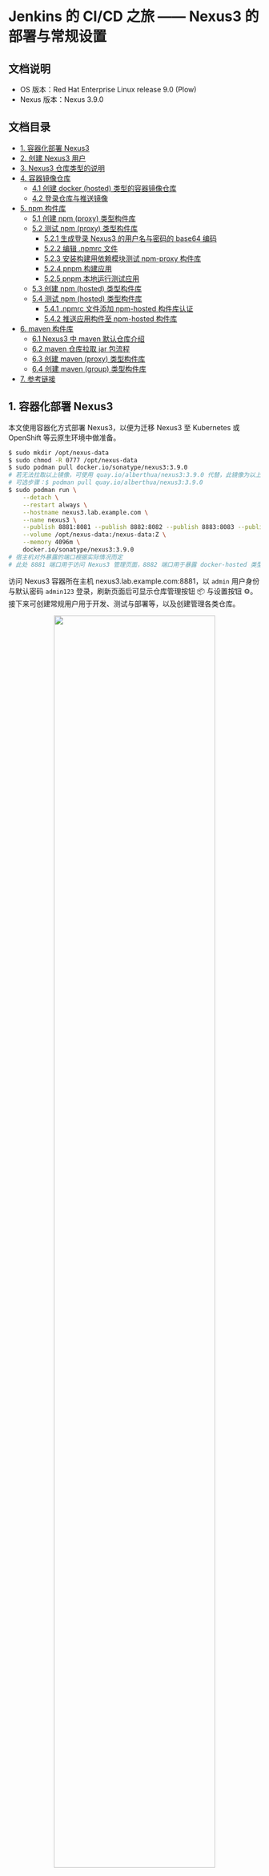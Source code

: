 # Jenkins 的 CI/CD 之旅 —— Nexus3 的部署与常规设置

## 文档说明

- OS 版本：Red Hat Enterprise Linux release 9.0 (Plow)
- Nexus 版本：Nexus 3.9.0

## 文档目录

- [1. 容器化部署 Nexus3](#1-容器化部署-nexus3)
- [2. 创建 Nexus3 用户](#2-创建-nexus3-用户)
- [3. Nexus3 仓库类型的说明](#3-nexus3-仓库类型的说明)
- [4. 容器镜像仓库](#4-容器镜像仓库)
  - [4.1 创建 docker (hosted) 类型的容器镜像仓库](41-创建-docker-hosted-类型的容器镜像仓库)
  - [4.2 登录仓库与推送镜像](#42-登录仓库与推送镜像)
- [5. npm 构件库](#5-npm-构件库)
  - [5.1 创建 npm (proxy) 类型构件库](#51-创建-npm-proxy-类型构件库)
  - [5.2 测试 npm (proxy) 类型构件库](#52-测试-npm-proxy-类型构件库)
    - [5.2.1 生成登录 Nexus3 的用户名与密码的 base64 编码](#521-生成登录-nexus3-的用户名与密码的-base64-编码)
    - [5.2.2 编辑 .npmrc 文件](#522-编辑-npmrc-文件)
    - [5.2.3 安装构建用依赖模块测试 npm-proxy 构件库](#523-安装构建用依赖模块测试-npm-proxy-构件库)
    - [5.2.4 pnpm 构建应用](#524-pnpm-构建应用)
    - [5.2.5 pnpm 本地运行测试应用](#525-pnpm-本地运行测试应用)
  - [5.3 创建 npm (hosted) 类型构件库](#53-创建-npm-hosted-类型构件库)
  - [5.4 测试 npm (hosted) 类型构件库](#54-测试-npm-hosted-类型构件库)
    - [5.4.1 .npmrc 文件添加 npm-hosted 构件库认证](#541-npmrc-文件添加-npm-hosted-构件库认证)
    - [5.4.2 推送应用构件至 npm-hosted 构件库](#542-推送应用构件至-npm-hosted-构件库)
- [6. maven 构件库](#6-maven-构件库)
  - [6.1 Nexus3 中 maven 默认仓库介绍](#61-nexus3-中-maven-默认仓库介绍)
  - [6.2 maven 仓库拉取 jar 包流程](#62-maven-仓库拉取-jar-包流程)
  - [6.3 创建 maven (proxy) 类型构件库](#63-创建-maven-proxy-类型构件库)
  - [6.4 创建 maven (group) 类型构件库](#64-创建-maven-group-类型构件库)
- [7. 参考链接](#6-参考链接)

## 1. 容器化部署 Nexus3

本文使用容器化方式部署 Nexus3，以便为迁移 Nexus3 至 Kubernetes 或 OpenShift 等云原生环境中做准备。

```bash
$ sudo mkdir /opt/nexus-data
$ sudo chmod -R 0777 /opt/nexus-data
$ sudo podman pull docker.io/sonatype/nexus3:3.9.0
# 若无法拉取以上镜像，可使用 quay.io/alberthua/nexus3:3.9.0 代替，此镜像为以上镜像的同步，两者完全相同。
# 可选步骤：$ podman pull quay.io/alberthua/nexus3:3.9.0
$ sudo podman run \
    --detach \
    --restart always \
    --hostname nexus3.lab.example.com \
    --name nexus3 \
    --publish 8881:8081 --publish 8882:8082 --publish 8883:8083 --publish 8884:8084 --publish 8885:8085 \
    --volume /opt/nexus-data:/nexus-data:Z \
    --memory 4096m \
    docker.io/sonatype/nexus3:3.9.0
# 宿主机对外暴露的端口根据实际情况而定
# 此处 8881 端口用于访问 Nexus3 管理页面，8882 端口用于暴露 docker-hosted 类型的容器镜像仓库，8883 端口待定。
```

访问 Nexus3 容器所在主机 nexus3.lab.example.com:8881，以 `admin` 用户身份与默认密码 `admin123` 登录，刷新页面后可显示仓库管理按钮 📦 与设置按钮 ⚙。接下来可创建常规用户用于开发、测试与部署等，以及创建管理各类仓库。

<center><img src="images/nexus3-admin-login-1.png" style="width:80%"></center>

<center><img src="images/nexus3-admin-login-2.png" style="width:80%"></center>

## 2. 创建 Nexus3 用户

Nexus3 运行后即可创建用户以区别 admin 用户，用于日常开发、测试等使用，以下创建名为 devuser0 用户为例，并赋予管理员权限：

<center><img src="images/nexus3-add-user-1.png" style="width:80%"></center>

<center><img src="images/nexus3-add-user-2.png" style="width:80%"></center>

<center><img src="images/nexus3-add-user-3.png" style="width:80%"></center>

## 3. Nexus3 仓库类型的说明

Nexus3 仓库（repository）类型分为三种类型：

- 代理仓库（proxy）：用来代理公共的远程仓库，在本地持久化存储远程仓库下载的构件，当再次请求该构件时将从 Nexus 私服下载。
- 宿主仓库（hosted）：通常宿主仓库在保存构件时分为以下 3 个常用类型

  | 宿主仓库类型 | 说明 |
  | ----- | ----- |
  | 3rd party | 保存第三方依赖的仓库。通常由内部人员下载之后再发布到 Nexus 。 |
  | releases | 保存内部发布的正式稳定版本。 |
  | snapshots | 保存内部发布的快照，为不稳定版本。 |

- 仓库组（group）：管理多个仓库，客户端直接请求仓库组即可请求到组中的多个仓库。宿主仓库主要用于发布公司内部项目构建、第三方项目构件（如购买的商业构件），以及其他无法从公用仓库获取的构件。

## 4. 容器镜像仓库

### 4.1 创建 docker (hosted) 类型的容器镜像仓库

docker (hosted) 类型的容器镜像仓库用于存储第三方下载后推送的镜像，以及自定义构建的镜像。此处创建仓库后，推送 docker.io/library/registry:2 镜像，验证此仓库是否可正常提供服务。如下所示：

<center><img src="images/container-repo-hosted-1.png" style="width:80%"></center>

<center><img src="images/container-repo-hosted-2.png" style="width:80%"></center>

<center><img src="images/container-repo-hosted-3.png" style="width:80%"></center>

<center><img src="images/container-repo-hosted-4.png" style="width:80%"></center>

<center><img src="images/container-repo-hosted-5.png" style="width:80%"></center>

<center><img src="images/container-repo-hosted-6.png" style="width:80%"></center>

### 4.2 登录仓库与推送镜像

podman 登录以上创建的仓库默认使用 SSL 认证，若本地未设置 SSL 证书将认证失败而无法登录。报错如下：

```bash
$ podman login nexus3.lab.example.com:8882
Authenticating with existing credentials for nexus3.lab.example.com:8882
Existing credentials are invalid, please enter valid username and password
Username (devuser0): devuser0
Password:
Error: authenticating creds for "nexus3.lab.example.com:8882": pinging container registry nexus3.lab.example.com:8882: Get "https://nexus3.lab.example.com:8882/v2/": EOF
# 报错提示 SSL 认证证书问题
```

根据 Nexus3 容器启动的端口映射可知，访问容器所在的宿主机端口 8882 即可访问容器镜像服务。

```bash
$ podman login --tls-verify=false nexus3.lab.example.com:8882
Username: devuser0  #以上 Nexus3 中创建的常规用户
Password:    #该用户的密码
Login Succeeded!
# 成功登录仓库
```

Nexus3 中的容器镜像存储在扁平化的空间中，镜像不从属于用户或组织，而是直接进行管理。因此，在为容器镜像设置标签时，可遵循以下方式，此处以 `docker.io/library/registry:2` 为例：

```bash
$ podman tag docker.io/library/registry:2 nexus3.lab.example.com:8882/registry:2
$ podman push --tls-verify=false nexus3.lab.example.com:8882/registry:2
Getting image source signatures
Copying blob 3dc78a2f4e56 skipped: already exists
Copying blob 1a0007403c9e skipped: already exists
Copying blob 11d475ff1a07 skipped: already exists
Copying blob 8d881b642817 skipped: already exists
Copying blob 0fcc9ad4e206 skipped: already exists
Copying config 26b2eb0361 done
Writing manifest to image destination
```

容器镜像推送完成后，Nexus3 中将显示此镜像：

<center><img src="images/nexus3-docker-hosted-repo.png" style="width:80%"></center>

## 5. npm 构件库

### 5.1 创建 npm (proxy) 类型构件库

- 应用目录的 `.npmrc` 文件或 `$HOME/.npmrc` 文件中定义了此类仓库的地址的话，那么使用 `pnpm install` 或 `npm install` 安装应用依赖的模块时，将从此类仓库中下载安装，但仓库内不存在对应模块的话，仓库将从定义的上游仓库中（本例使用淘宝的 npm 仓库）拉取下载模块至仓库中，再提供给应用。因此，若其他应用使用相同的的模块，此类仓库可直接提供而无需再从上游仓库中下载。

<center><img src="images/npm-proxy-demo-1.jpg" style="width:80%"></center>

<center><img src="images/npm-proxy-demo-2.jpg" style="width:80%"></center>

<center><img src="images/npm-proxy-demo-3.jpg" style="width:80%"></center>

<center><img src="images/npm-proxy-demo-4.jpg" style="width:80%"></center>

<center><img src="images/npm-proxy-demo-5.jpg" style="width:80%"></center>

<center><img src="images/npm-proxy-demo-6.jpg" style="width:80%"></center>

- npm（proxy）类型构件库拉取 npm 包流程：

```mermaid
graph LR
  A[npm 或 pnpm]-->B{npm（proxy）
  类型构件库};
  B-->|存在构件| C[直接下载使用];
  B-->|不存在构件| D[外部仓库中下载（如 taobao 仓库）];
  D-->E[缓存至 npm（proxy）
  类型构件库中];
```

### 5.2 测试 npm (proxy) 类型构件库

以上类型的构件库创建完成后，对其进行测试。本例中使用 Node.js 项目 [etherpad-lite](https://github.com/ether/etherpad-lite) 完成模块的安装与应用构建发布，并将应用的构件推送至 `npm (hosted)` 类型的仓库中。

#### 5.2.1 生成登录 Nexus3 的用户名与密码的 base64 编码

此处使用以上步骤中创建的 devuser0 用户以及密码

```bash
### 方法1
[devops@serverb etherpad-lite]$ echo -n "devuser0:1qazZSE$" | base64
ZGV2dXNlcjA6MXFhelpTRSQ=

### 方法2
[devops@serverb etherpad-lite]$ echo -n "devuser0:1qazZSE$" | openssl base64
ZGV2dXNlcjA6MXFhelpTRSQ=
```

#### 5.2.2 编辑 .npmrc 文件

编辑 `$HOME/.npmrc` 文件，定义 npm (proxy) 类型仓库的地址与认证用户的 base64 编码。此类仓库地址可通过以下方法获取：

<center><img src="images/nexus3-copy-address-1.png" style="width:80%"></center>

<center><img src="images/nexus3-copy-address-2.png" style="width:80%"></center>

```bash
[devops@serverb etherpad-lite]$ vim ~/.npmrc
registry=http://nexus3.lab.example.com:8881/repository/npm-proxy/  #指定 npm-proxy 构件库
always-auth=true  #总是启用登录认证
//nexus3.lab.example.com:8881/repository/npm-proxy/:_auth="ZGV2dXNlcjA6MXFhelpTRSQ="  #登录 npm-proxy 构件库认证
```

#### 5.2.3 安装构建用依赖模块测试 npm-proxy 构件库

使用 pnpm 连接此构件库，并安装模块至当前项目的 `node_modules/` 目录中。关于 pnpm 的安装可参考 [Node.js 之 npm 常用方法]()。

```bash
[devops@serverb etherpad-lite]$ pnpm install
Scope: all 6 workspace projects
 WARN  Ignoring broken lockfile at /home/devops/etherpad-lite: Lockfile /home/devops/etherpad-lite/pnpm-lock.yaml not compatible with current pnpm
 WARN  3 deprecated subdependencies found: lodash.get@4.4.2, node-domexception@1.0.0, superagent@8.1.2
Packages: +965
+++++++++++++++++++++++++++++++++++++++++++++++++++++++++++++++++++++++++++++++++++++++++++++++++++++++++++++++++++++++++++++++++++++++++++++++++++
Progress: resolved 1071, reused 959, downloaded 11, added 965, done
node_modules/.pnpm/@scarf+scarf@1.4.0/node_modules/@scarf/scarf: Running postinstall script, done in 3s
node_modules/.pnpm/@swc+core@1.11.24/node_modules/@swc/core: Running postinstall script, done in 223ms
node_modules/.pnpm/esbuild@0.25.4/node_modules/esbuild: Running postinstall script, done in 227ms
node_modules/.pnpm/esbuild@0.21.5/node_modules/esbuild: Running postinstall script, done in 236ms
node_modules/.pnpm/unrs-resolver@1.7.2/node_modules/unrs-resolver: Running postinstall script, done in 68ms

dependencies:
+ ep_etherpad-lite 2.3.0 <- src

devDependencies:
+ admin 2.3.0 <- admin
+ docs <- doc
+ ui 0.0.0 <- ui

 WARN  Issues with peer dependencies found
doc
└─┬ vitepress 1.6.3
  └─┬ @docsearch/js 3.8.2
    └─┬ @docsearch/react 3.8.2
      ├── ✕ missing peer search-insights@">= 1 < 3"
      ├─┬ @algolia/autocomplete-core 1.17.7
      │ └─┬ @algolia/autocomplete-plugin-algolia-insights 1.17.7
      │   ├── ✕ missing peer search-insights@">= 1 < 3"
      │   └─┬ @algolia/autocomplete-shared 1.17.7
      │     └── ✕ missing peer @algolia/client-search@">= 4.9.1 < 6"
      └─┬ @algolia/autocomplete-preset-algolia 1.17.7
        └── ✕ missing peer @algolia/client-search@">= 4.9.1 < 6"
Peer dependencies that should be installed:
  @algolia/client-search@">=4.9.1 <6.0.0-0"  search-insights@">=1.0.0 <3.0.0-0"

src
└─┬ eslint-config-etherpad 4.0.4
  ├─┬ @typescript-eslint/eslint-plugin 7.18.0
  │ ├── ✕ unmet peer eslint@^8.56.0: found 9.27.0
  │ └─┬ @typescript-eslint/type-utils 7.18.0
  │   ├── ✕ unmet peer eslint@^8.56.0: found 9.27.0
  │   └─┬ @typescript-eslint/utils 7.18.0
  │     └── ✕ unmet peer eslint@^8.56.0: found 9.27.0
  └─┬ @typescript-eslint/parser 7.18.0
    └── ✕ unmet peer eslint@^8.56.0: found 9.27.0

Done in 1m 21.9s
```

验证 npm-proxy 构件库中是否同步依赖的模块：

<center><img src="images/npm-proxy-repo.png" style="width:80%"></center>

#### 5.2.4 pnpm 构建应用

```bash
[devops@serverb etherpad-lite]$ pnpm run build:etherpad  #根据 package.json 中的脚本定义构建

> etherpad@2.3.0 build:etherpad /home/devops/etherpad-lite
> pnpm --filter admin run build-copy && pnpm --filter ui run build-copy


> admin@2.3.0 build-copy /home/devops/etherpad-lite/admin
> tsc && vite build --outDir ../src/templates/admin --emptyOutDir

vite v6.3.5 building for production...
✓ 1742 modules transformed.
../src/templates/admin/index.html                   0.49 kB │ gzip:   0.31 kB
../src/templates/admin/assets/index-BSQTLHmC.css   10.89 kB │ gzip:   3.19 kB
../src/templates/admin/assets/index-CmBU3i6n.js   479.31 kB │ gzip: 154.07 kB
[vite-plugin-static-copy] Copied 1 items.
✓ built in 7.58s

> ui@0.0.0 build-copy /home/devops/etherpad-lite/ui
> tsc && vite build --outDir ../src/static/oidc --emptyOutDir

vite v6.3.5 building for production...
✓ 6 modules transformed.
../src/static/oidc/consent.html               1.01 kB │ gzip: 0.49 kB
../src/static/oidc/login.html                 2.60 kB │ gzip: 1.03 kB
../src/static/oidc/assets/style-CLgJS82q.css  1.58 kB │ gzip: 0.75 kB
../src/static/oidc/assets/main-BcSxKxdW.js    0.15 kB │ gzip: 0.15 kB
../src/static/oidc/assets/style-CNP0ENT6.js   0.71 kB │ gzip: 0.40 kB
../src/static/oidc/assets/nested-DhUhjXU9.js  1.06 kB │ gzip: 0.53 kB
✓ built in 164ms
```

#### 5.2.5 pnpm 本地运行测试应用

```bash
[devops@serverb etherpad-lite]$ pnpm run prod  #应用监听 9001 端口

> etherpad@2.3.0 prod /home/devops/etherpad-lite
> pnpm --filter ep_etherpad-lite run prod


> ep_etherpad-lite@2.3.0 prod /home/devops/etherpad-lite/src
> cross-env NODE_ENV=production node --require tsx/cjs node/server.ts

[2025-05-20T04:09:56.484] [INFO] settings - All relative paths will be interpreted relative to the identified Etherpad base dir: /home/devops/etherpad-lite
[2025-05-20T04:09:56.487] [WARN] settings - No settings file found in /home/devops/etherpad-lite/settings.json. Continuing using defaults!
[2025-05-20T04:09:56.487] [INFO] settings - No credentials file found in /home/devops/etherpad-lite/credentials.json. Ignoring.
[2025-05-20T04:09:56.488] [WARN] settings - loglevel: INFO
[2025-05-20T04:09:56.488] [WARN] settings - logLayoutType: colored
[2025-05-20T04:09:56.489] [WARN] settings - No "skinName" parameter found. Please check out settings.json.template and update your settings.json. Falling back to the default "colibris".
[2025-05-20T04:09:56.492] [INFO] settings - Using skin "colibris" in dir: /home/devops/etherpad-lite/src/static/skins/colibris
[2025-05-20T04:09:56.492] [WARN] settings - File location: /home/devops/etherpad-lite/var/rusty.db
[2025-05-20T04:09:56.493] [INFO] settings - Random string used for versioning assets: d674b503
[2025-05-20T04:09:57.660] [INFO] server - Starting Etherpad...
[2025-05-20T04:09:57.714] [INFO] plugins - check installed plugins for migration
[2025-05-20T04:09:57.717] [INFO] plugins - start migration of plugins in node_modules
[2025-05-20T04:09:57.726] [INFO] plugins - pnpm --version: 8.15.9
[2025-05-20T04:09:58.470] [INFO] plugins - Loading plugin ep_etherpad-lite...
[2025-05-20T04:09:58.471] [INFO] plugins - Loaded 1 plugins
[2025-05-20T04:10:00.538] [INFO] server - Installed plugins:
[2025-05-20T04:10:00.540] [INFO] settings - Report bugs at https://github.com/ether/etherpad-lite/issues
[2025-05-20T04:10:00.543] [INFO] settings - Your Etherpad version is 2.3.0 (3a9e126)
[2025-05-20T04:10:03.813] [INFO] http - HTTP server listening for connections
[2025-05-20T04:10:03.813] [INFO] settings - You can access your Etherpad instance at http://0.0.0.0:9001/
[2025-05-20T04:10:03.814] [WARN] settings - Admin username and password not set in settings.json. To access admin please uncomment and edit "users" in settings.json
[2025-05-20T04:10:03.814] [INFO] server - Etherpad is running
...
```

### 5.3 创建 npm (hosted) 类型构件库

此类构件库与 npm (proxy) 类型构件库创建方法类似，先创建 Blob 再创建 npm (hosted)。

<center><img src="images/npm-hosted-demo.png" style="width:80%"></center>

### 5.4 测试 npm (hosted) 类型构件库

#### 5.4.1 .npmrc 文件添加 npm-hosted 构件库认证

```bashrc
[devops@serverb etherpad-lite]$ vim ~/.npmrc
...
//nexus3.lab.example.com:8881/repository/npm-hosted/:_auth="ZGV2dXNlcjA6MXFhelpTRSQ="
#登录 npm-hosted 构件库认证（用于推送构建的应用）
```

#### 5.4.2 推送应用构件至 npm-hosted 构件库

```bash
[devops@serverb etherpad-lite]$ npm publish --registry=http://nexus3.lab.example.com:8881/repository/npm-hosted/
npm warn package-json etherpad@2.3.0 No bin file found at bin/etherpad-healthcheck
npm warn package-json etherpad@2.3.0 No bin file found at bin/etherpad-healthcheck
npm warn package-json etherpad@2.3.0 No bin file found at bin/etherpad-healthcheck
npm warn publish npm auto-corrected some errors in your package.json when publishing.  Please run "npm pkg fix" to address these errors.
npm warn publish errors corrected:
npm warn publish "repository.url" was normalized to "git+https://github.com/ether/etherpad-lite.git"
npm warn package-json etherpad@2.3.0 No bin file found at bin/etherpad-healthcheck
npm notice
npm notice 📦  etherpad@2.3.0
npm notice Tarball Contents
npm notice 515B .dockerignore
npm notice 292B .editorconfig
npm notice 703B .env.default
npm notice 765B .env.dev.default
npm notice 19B .gitattributes
npm notice 480B .github/dependabot.yml
npm notice 61B .github/FUNDING.yml
npm notice 1.2kB .github/ISSUE_TEMPLATE/bug_report.md
npm notice 845B .github/ISSUE_TEMPLATE/feature_request.md
npm notice 740B .github/ISSUE_TEMPLATE/plugin-request-template.md
...
npm notice Tarball Details
npm notice name: etherpad
npm notice version: 2.3.0
npm notice filename: etherpad-2.3.0.tgz
npm notice package size: 4.8 MB
npm notice unpacked size: 9.0 MB
npm notice shasum: 676d9f5417e6dbb3d2441d3f21a4309ae48b31e4
npm notice integrity: sha512-jmT7WUePc9nxR[...]kMmiw7t+3kZFQ==
npm notice total files: 782
npm notice
npm notice Publishing to http://nexus3.lab.example.com:8881/repository/npm-hosted/ with tag latest and default access
+ etherpad@2.3.0
```

验证 npm-hosted 构件库：

<center><img src="images/npm-hosted-repo.png" style="width:80%"></center>

## 6. maven 构件库

### 6.1 Nexus3 中 maven 默认仓库介绍

- `maven-central`：maven 中央库，默认从 https://repo1.maven.org/maven2/ 拉取 jar。
- `maven-releases`：私库发行版 jar
- `maven-snapshots`：私库快照（调试版本）jar
- `maven-public`：仓库分组，把上面三个仓库组合在一起对外提供服务，在本地 maven 基础配置 settings.xml 中使用。

> 注意：以上仓库的名字可以随便取，关键是它对应哪种仓库类型。

除了 `3. Nexus3 仓库类型的说明` 中介绍的仓库类型外，maven 特定的仓库类型如下：

- group（仓库组类型）：又叫组仓库，即用于方便开发人员自己设定的仓库。
- hosted（宿主类型）：内部项目的发布仓库，即内部开发人员发布上去存放的仓库。
- proxy（代理类型）：从远程中央仓库中寻找数据的仓库。
- virtual（虚拟类型）：虚拟仓库

Policy（策略）：表示此仓库为发布（Release）版本仓库还是快照（Snapshot）版本仓库

### 6.2 maven 仓库拉取 jar 包流程

```mermaid
graph LR
  A[maven]-->B{maven (proxy) 
  类型构件库};
  B-->|存在构件| C[直接下载使用];
  B-->|不存在构件| D[外部仓库中下载（如中央仓库或 aliyun 仓库）];
  D-->E[缓存至 maven (proxy) 类型构件库中];
```

### 6.3 创建 maven (proxy) 类型构件库

<center><img src="images/nexus3-create-maven-proxy-1.png" style="width:80%"></center>

<center><img src="images/nexus3-create-maven-proxy-2.png" style="width:80%"></center>

<center><img src="images/nexus3-create-maven-proxy-3.png" style="width:80%"></center>

<center><img src="images/nexus3-create-maven-proxy-4.png" style="width:80%"></center>

<center><img src="images/nexus3-create-maven-proxy-5.png" style="width:80%"></center>

<center><img src="images/nexus3-create-maven-proxy-6.png" style="width:80%"></center>

<center><img src="images/nexus3-create-maven-proxy-7.png" style="width:80%"></center>

### 6.4 创建 maven (group) 类型构件库

maven (group) 类型构件库可将多个构件库组织在一起一并管理，因此使用此类仓库管理上更加方便。其创建方法与前者类似，以下给出关键步骤：

<center><img src="images/nexus3-create-maven-group-1.png" style="width:80%"></center>

<center><img src="images/nexus3-create-maven-group-2.png" style="width:80%"></center>

## 7. 参考链接

- ❤ [Sonatype Nexus Repository | Documentation](https://help.sonatype.com/en/sonatype-nexus-repository.html)
- [sonatype/nexus | DockerHub](https://hub.docker.com/r/sonatype/nexus)
- 🔥 [nexus3 代理仓库的使用](https://www.cnblogs.com/hukey/p/18532480#%E9%85%8D%E7%BD%AEdocker%E6%9C%AC%E5%9C%B0%E4%BB%93%E5%BA%93)
- [nexus 配置管理 docker 镜像](https://blog.csdn.net/LG_15011399296/article/details/127687599)
- [「docker 仓库」搭建 Nexus 私服](https://zhuanlan.zhihu.com/p/716123466)
